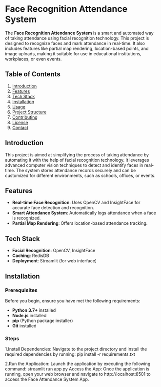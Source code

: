 # Face Recognition Attendance System

The **Face Recognition Attendance System** is a smart and automated way of taking attendance using facial recognition technology. This project is designed to recognize faces and mark attendance in real-time. It also includes features like partial map rendering, location-based points, and image uploads, making it suitable for use in educational institutions, workplaces, or even events.

## Table of Contents
1. [Introduction](#introduction)
2. [Features](#features)
3. [Tech Stack](#tech-stack)
4. [Installation](#installation)
5. [Usage](#usage)
6. [Project Structure](#project-structure)
7. [Contributing](#contributing)
8. [License](#license)
9. [Contact](#contact)

## Introduction

This project is aimed at simplifying the process of taking attendance by automating it with the help of facial recognition technology. It leverages advanced computer vision techniques to detect and identify faces in real-time. The system stores attendance records securely and can be customized for different environments, such as schools, offices, or events.

## Features

- **Real-time Face Recognition**: Uses OpenCV and InsightFace for accurate face detection and recognition.
- **Smart Attendance System**: Automatically logs attendance when a face is recognized.
- **Partial Map Rendering**: Offers location-based attendance tracking.
  
## Tech Stack

- **Facial Recognition**: OpenCV, InsightFace
- **Caching**: RedisDB
- **Deployment**: Streamlit (for web interface)

## Installation

### Prerequisites

Before you begin, ensure you have met the following requirements:

- **Python 3.7+** installed
- **Node.js** installed
- **pip** (Python package installer)
- **Git** installed

### Steps

1.Install Dependencies: Navigate to the project directory and install the required dependencies by running: pip install -r requirements.txt

2.Run the Application: Launch the application by executing the following command: streamlit run app.py
Access the App: Once the application is running, open your web browser and navigate to http://localhost:8501 to access the Face Attendance System App.
